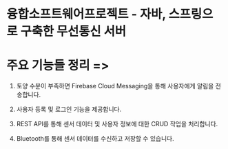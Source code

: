 # 융합소프트웨어프로젝트 - 자바, 스프링으로 구축한 무선통신 서버

# 주요 기능들 정리 =>

1. 토양 수분이 부족하면 Firebase Cloud Messaging을 통해 사용자에게 알림을 전송합니다.

2. 사용자 등록 및 로그인 기능을 제공합니다.

3. REST API를 통해 센서 데이터 및 사용자 정보에 대한 CRUD 작업을 처리합니다.

4. Bluetooth를 통해 센서 데이터를 수신하고 저장할 수 있습니다.
